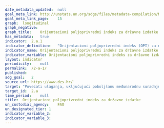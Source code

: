 ```yaml
---	
date_metadata_updated:	null
goal_meta_link:	http://unstats.un.org/sdgs/files/metadata-compilation/Metadata-Goal-2.pdf'
goal_meta_link_page:	15
graph:	longitudinal
graph_negative:	
graph_title:	Orijentacioni poljoprivredni indeks za državne izdatke (%)
has_metadata:	true
indicator:	2.a.1
indicator_definition:	"Orijentacioni poljoprivredni indeks (OPI) za državne rashode definira se kao udio poljoprivrednih rashoda u ukupnim državnim rashodima, podijeljenih s udjelom sektora poljoprivrede u ukupnom BDP-u, gdje se poljoprivreda odnosi na sektor poljoprivrede, šumarstva, ribarstva i lovstva. OPI veći od 1 odražava višu orijentaciju prema sektoru poljoprivrede, koji prima veći udio državne potrošnje u odnosu na doprinos gospodarskoj dodanoj vrijednosti. OPI manji od 1 odražava nižu orijentaciju prema poljoprivredi, dok OPI jednak 1 odražava neutralnost u smjeru vlade prema poljoprivrednom sektoru. Izvor: UN"
indicator_name:	Orijentacioni poljoprivredni indeks za državne izdatke
indicator_variable:	Orijentacioni poljoprivredni indeks za državne izdatke (%)
layout:	indicator
periodicity:	null
permalink:	/2-a-1/
published:	
sdg_goal:	2
source_url:	https://www.dzs.hr/'
target:	"Povećati ulaganja, uključujući poboljšanu međunarodnu suradnju, u ruralnu infrastrukturu, poljoprivredna istraživanjai produljenje usluga, razvoj tehnologije i biljne i stočne banke gena  kako bi se povećala poljoprivrednih proizvodna sposobnost  u zemljama u razvoju, a posebno najslabije razvijenih zemalja"
target_id:	2.a
time_period:	null
title:	Orijentacioni poljoprivredni indeks za državne izdatke
un_custodial_agency:	FAO
un_designated_tier:	1
indicator_variable_2:	
indicator_variable_3:	
---	
```


